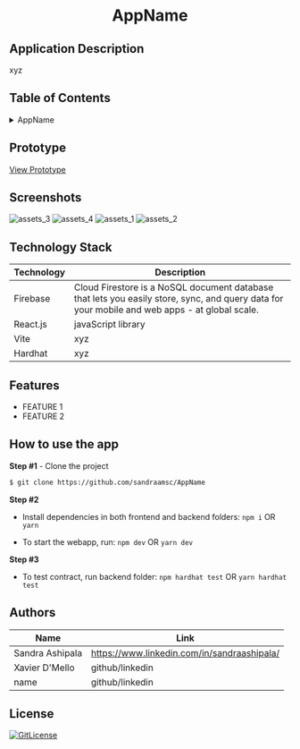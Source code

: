 <!-- Designed for ETHGlobal 03.2023 hackathon -->
  <h1 align="center">AppName</h1>

## Application Description

xyz

## Table of Contents

<details>
<summary>AppName</summary>

- [Application Description](#application-description)
- [Table of Contents](#table-of-contents)
- [Prototype](#prototype)
- [Screenshots](#screenshots)
- [Figma Wireframe](#figma-wireframe)
- [Technology Stack](#technology-stack)
- [Features](#features)
- [How to use the app](#how-to-use-the-app)
- [Authors](#authors)
- [License](#license)

</details>

## Prototype

[View Prototype](https://link)

## Screenshots
![assets_3](https://user-images.githubusercontent.com/19821445/227278572-e0ef5655-c00f-4c0c-b4b7-91d7c340a4ad.PNG)
![assets_4](https://user-images.githubusercontent.com/19821445/227278600-a6e7b72b-3ed2-4ae3-965e-c39407c83272.PNG)
![assets_1](https://user-images.githubusercontent.com/19821445/227278624-c961805c-b31d-4bcb-958d-edaaee04c2b8.PNG)
![assets_2](https://user-images.githubusercontent.com/19821445/227278656-2414c3d7-08c8-4b6c-b9b8-12530a9b7bff.PNG)
## Technology Stack

| Technology                                                    | Description                                                          |
| ------------------------------------------------------------- | -------------------------------------------------------------------- |
| Firebase                                                      | Cloud Firestore is a NoSQL document database that lets you easily store, sync, and query data for your mobile and web apps - at global scale. |
| React.js                                                      | javaScript library                                                   |
|Vite                                           | xyz          |
|Hardhat                                           | xyz          |

## Features

- FEATURE 1
- FEATURE 2


## How to use the app

**Step #1** - Clone the project

```bash
$ git clone https://github.com/sandraamsc/AppName
```

**Step #2**

- Install dependencies in both frontend and backend folders: `npm i` OR `yarn`

- To start the webapp, run: `npm dev` OR `yarn dev`

**Step #3**

- To test contract, run backend folder: `npm hardhat test` OR `yarn hardhat test`


## Authors

| Name            | Link                                   |
| --------------- | -------------------------------------- |
| Sandra Ashipala | https://www.linkedin.com/in/sandraashipala/ |
| Xavier D'Mello | github/linkedin |
| name |  github/linkedin |

## License

[![GitLicense](https://img.shields.io/badge/License-MIT-lime.svg)](https://github.com/sandraamsc/AppName/blob/main/LICENSE)
